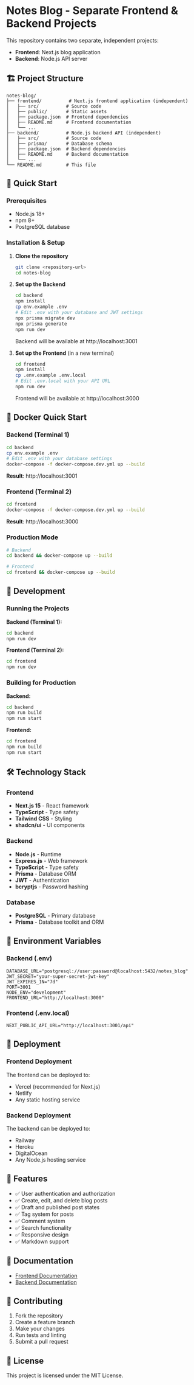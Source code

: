 # Notes Blog - Separate Frontend & Backend Projects

This repository contains two separate, independent projects:

- **Frontend**: Next.js blog application
- **Backend**: Node.js API server

## 🏗️ Project Structure

```
notes-blog/
├── frontend/          # Next.js frontend application (independent)
│   ├── src/          # Source code
│   ├── public/       # Static assets
│   ├── package.json  # Frontend dependencies
│   ├── README.md     # Frontend documentation
│   └── ...
├── backend/          # Node.js backend API (independent)
│   ├── src/          # Source code
│   ├── prisma/       # Database schema
│   ├── package.json  # Backend dependencies
│   ├── README.md     # Backend documentation
│   └── ...
└── README.md         # This file
```

## 🚀 Quick Start

### Prerequisites

- Node.js 18+
- npm 8+
- PostgreSQL database

### Installation & Setup

1. **Clone the repository**

   ```bash
   git clone <repository-url>
   cd notes-blog
   ```

2. **Set up the Backend**

   ```bash
   cd backend
   npm install
   cp env.example .env
   # Edit .env with your database and JWT settings
   npx prisma migrate dev
   npx prisma generate
   npm run dev
   ```

   Backend will be available at http://localhost:3001

3. **Set up the Frontend** (in a new terminal)
   ```bash
   cd frontend
   npm install
   cp .env.example .env.local
   # Edit .env.local with your API URL
   npm run dev
   ```
   Frontend will be available at http://localhost:3000

## 🐳 Docker Quick Start

### Backend (Terminal 1)

```bash
cd backend
cp env.example .env
# Edit .env with your database settings
docker-compose -f docker-compose.dev.yml up --build
```

**Result**: http://localhost:3001

### Frontend (Terminal 2)

```bash
cd frontend
docker-compose -f docker-compose.dev.yml up --build
```

**Result**: http://localhost:3000

### Production Mode

```bash
# Backend
cd backend && docker-compose up --build

# Frontend
cd frontend && docker-compose up --build
```

## 📜 Development

### Running the Projects

**Backend (Terminal 1):**

```bash
cd backend
npm run dev
```

**Frontend (Terminal 2):**

```bash
cd frontend
npm run dev
```

### Building for Production

**Backend:**

```bash
cd backend
npm run build
npm run start
```

**Frontend:**

```bash
cd frontend
npm run build
npm run start
```

## 🛠️ Technology Stack

### Frontend

- **Next.js 15** - React framework
- **TypeScript** - Type safety
- **Tailwind CSS** - Styling
- **shadcn/ui** - UI components

### Backend

- **Node.js** - Runtime
- **Express.js** - Web framework
- **TypeScript** - Type safety
- **Prisma** - Database ORM
- **JWT** - Authentication
- **bcryptjs** - Password hashing

### Database

- **PostgreSQL** - Primary database
- **Prisma** - Database toolkit and ORM

## 🔧 Environment Variables

### Backend (.env)

```env
DATABASE_URL="postgresql://user:password@localhost:5432/notes_blog"
JWT_SECRET="your-super-secret-jwt-key"
JWT_EXPIRES_IN="7d"
PORT=3001
NODE_ENV="development"
FRONTEND_URL="http://localhost:3000"
```

### Frontend (.env.local)

```env
NEXT_PUBLIC_API_URL="http://localhost:3001/api"
```

## 🚀 Deployment

### Frontend Deployment

The frontend can be deployed to:

- Vercel (recommended for Next.js)
- Netlify
- Any static hosting service

### Backend Deployment

The backend can be deployed to:

- Railway
- Heroku
- DigitalOcean
- Any Node.js hosting service

## 📝 Features

- ✅ User authentication and authorization
- ✅ Create, edit, and delete blog posts
- ✅ Draft and published post states
- ✅ Tag system for posts
- ✅ Comment system
- ✅ Search functionality
- ✅ Responsive design
- ✅ Markdown support

## 📖 Documentation

- [Frontend Documentation](./frontend/README.md)
- [Backend Documentation](./backend/README.md)

## 🤝 Contributing

1. Fork the repository
2. Create a feature branch
3. Make your changes
4. Run tests and linting
5. Submit a pull request

## 📄 License

This project is licensed under the MIT License.
